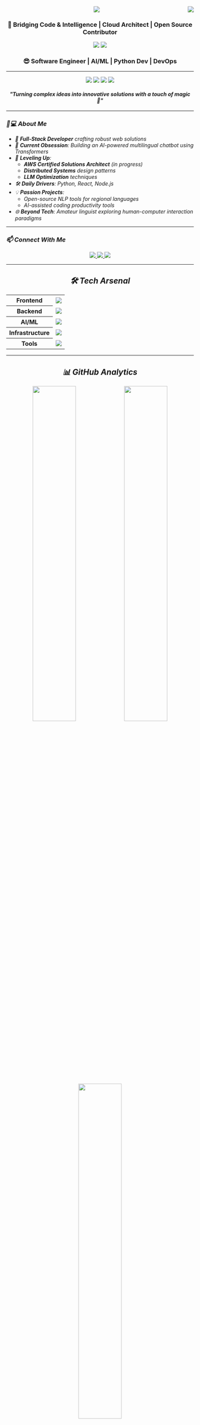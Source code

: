 <h1 align="center">
  <img align="right" src="https://visitor-badge.laobi.icu/badge?page_id=mzs786.mzs786" />
  <img src="https://readme-typing-svg.herokuapp.com/?font=Righteous&size=35&center=true&vCenter=true&width=500&height=70&duration=4000&lines=Hello,+World!+👋;+I'm+Md+Zubair+Saleem!;Full-Stack+Developer;AI+Enthusiast;Cloud+Specialist" />
</h1>

<h3 align="center">🚀 Bridging Code & Intelligence | Cloud Architect | Open Source Contributor</h3>

<div align="center">
    <img src="https://komarev.com/ghpvc/?username=mzs786&style=for-the-badge">
    <img src="https://img.shields.io/github/followers/mzs786.svg?style=for-the-badge&logo=appveyor">
</div>

<h3 align="center">😎 Software Engineer | AI/ML | Python Dev | DevOps</h3>

---

<div align="center">
    <p>
      <img src="https://img.shields.io/badge/Interest-Artificial Intelligence-blue"/>
      <img src="https://img.shields.io/badge/Hobby-Coding%2C%20Gaming-blue" />
      <img src="https://img.shields.io/badge/Programming-Python%2C%20Java%2C%20JavaScript-blue" />
      <img src="https://img.shields.io/badge/Language-English%2C%20French-blue" />
      <h4><i> "Turning complex ideas into innovative solutions with a touch of magic 💫"
    </p>
</div>

---

### 👨💻 About Me

- 🌟 **Full-Stack Developer** crafting robust web solutions
- 🔭 **Current Obsession**: Building an AI-powered multilingual chatbot using Transformers
- 🌱 **Leveling Up**:
  - **AWS Certified Solutions Architect** (in progress)
  - **Distributed Systems** design patterns
  - **LLM Optimization** techniques
- 🛠️ **Daily Drivers**: Python, React, Node.js
- 💡 **Passion Projects**:
  - Open-source NLP tools for regional languages
  - AI-assisted coding productivity tools
- 🌐 **Beyond Tech**: Amateur linguist exploring human-computer interaction paradigms

---

### 📫 Connect With Me

<p align="center">
  <a href="mailto:mdzubairsaleem786@gmail.com">
    <img src="https://img.shields.io/badge/Email-D14836?style=for-the-badge&logo=gmail&logoColor=white"/>
  </a>
  <a href="https://www.linkedin.com/in/mdzubairsaleem">
    <img src="https://img.shields.io/badge/LinkedIn-0A66C2?style=for-the-badge&logo=linkedin&logoColor=white"/>
  </a>
  <a href="https://mdzubairsaleem.com">
    <img src="https://img.shields.io/badge/Portfolio-4285F4?style=for-the-badge&logo=google-chrome&logoColor=white"/>
  </a>
</p>

---

<h2 align="center">🛠️ Tech Arsenal</h2>

<table align="center">
  <tr>
    <th>Frontend</th>
    <td>
      <img src="https://skillicons.dev/icons?i=react,nextjs,html,css,js,ts,tailwind,redux" />
    </td>
  </tr>
  <tr>
    <th>Backend</th>
    <td>
      <img src="https://skillicons.dev/icons?i=nodejs,express,python,flask,django,java" />
    </td>
  </tr>
  <tr>
    <th>AI/ML</th>
    <td>
      <img src="https://skillicons.dev/icons?i=numpy,pandas,opencv" />
    </td>
  </tr>
  <tr>
    <th>Infrastructure</th>
    <td>
      <img src="https://skillicons.dev/icons?i=aws,docker,kubernetes,supabase,firebase" />
    </td>
  </tr>
  <tr>
    <th>Tools</th>
    <td>
      <img src="https://skillicons.dev/icons?i=git,github,vscode,postman,linux" />
    </td>
  </tr>
</table>

---

<h2 align="center">📊 GitHub Analytics</h2>

<p align="center">
  <img src="https://github-readme-stats.vercel.app/api?username=mzs786&show_icons=true&theme=radical&include_all_commits=true" width="48%"/>
  <img src="https://github-readme-streak-stats.herokuapp.com/?user=mzs786&theme=radical" width="48%"/>
  <img src="https://github-readme-stats.vercel.app/api/top-langs/?username=mzs786&layout=compact&theme=radical" width="48%"/>
</p>

---

### 🚀 Collaboration Call

<p align="center">
  <i>Let's build the future of intelligent applications! Special interests:</i><br>
  <img src="https://img.shields.io/badge/NLP-Research-blue" />
  <img src="https://img.shields.io/badge/Cloud-Native_Solutions-blue" />
  <img src="https://img.shields.io/badge/Open_Source-Contributions-blue" /><br>
  <i>Always open for:</i><br>
  • AI/ML research collaborations<br>
  • Cloud architecture challenges<br>
  • Full-stack development projects
</p>
